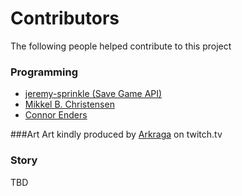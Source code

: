 ﻿# Contributors
The following people helped contribute to this project

### Programming
* [jeremy-sprinkle (Save Game API)](https://github.com/jeremy-sprinkle)
* [Mikkel B. Christensen](https://github.com/Miboch/)
* [Connor Enders](https://github.com/ConnerEnders)

###Art
Art kindly produced by [Arkraga](https://twitch.tv/arkraga) on twitch.tv

### Story
TBD
